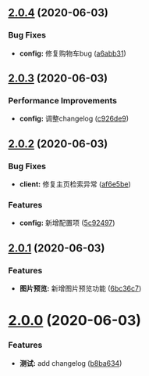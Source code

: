 ## [2.0.4](https://github.com/kkxiaoa/mik/compare/v2.0.3...v2.0.4) (2020-06-03)


### Bug Fixes

* **config:** 修复购物车bug ([a6abb31](https://github.com/kkxiaoa/mik/commit/a6abb31b9158ce3ddb04d457c9883c28055cec76))



## [2.0.3](https://github.com/kkxiaoa/mik/compare/v2.0.2...v2.0.3) (2020-06-03)


### Performance Improvements

* **config:** 调整changelog ([c926de9](https://github.com/kkxiaoa/mik/commit/c926de9e0f9416c8df3a749cb69af5db4ee05a12))



## [2.0.2](https://github.com/kkxiaoa/mik/compare/v2.0.1...v2.0.2) (2020-06-03)


### Bug Fixes

* **client:** 修复主页检索异常 ([af6e5be](https://github.com/kkxiaoa/mik/commit/af6e5be2cbbc50cd5afdd355237d6490be0bbca8))


### Features

* **config:** 新增配置项 ([5c92497](https://github.com/kkxiaoa/mik/commit/5c92497a6c0c7633d0187cb03ad58e7e4b4d2cd8))



## [2.0.1](https://github.com/kkxiaoa/mik/compare/v2.0.0...v2.0.1) (2020-06-03)


### Features

* **图片预览:** 新增图片预览功能 ([6bc36c7](https://github.com/kkxiaoa/mik/commit/6bc36c711e410e45946d0cdfc47ee4b8ec18ec87))



# [2.0.0](https://github.com/kkxiaoa/mik/compare/b8ba63485d69402875a471ea871762e040fc705e...v2.0.0) (2020-06-03)


### Features

* **测试:** add  changelog ([b8ba634](https://github.com/kkxiaoa/mik/commit/b8ba63485d69402875a471ea871762e040fc705e))



